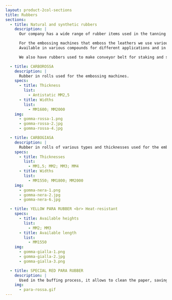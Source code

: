 ```yaml
---
layout: product-2col-sections
title: Rubbers
sections:
  - title: Natural and synthetic rubbers
    description: |
      Our company has a wide range of rubber items used in the tanning sector. Each of them has a different use. <br><br>

      For the embossing machines that emboss the leathers we use various types of rubber, both natural and synthetic.
      Available in various compounds for different applications and in various thicknesses depending on the type of leather to be worked, the design of the plate to be embossed and depending on the specific needs of the customer. <br><br>

      We also have rubbers used to make conveyor belt for staking and special rubbers that are used in the buffing process, to clean the buffing paper from the  dust, allowing a saving of the paper and a constant cut until the end of the production, avoiding as much time wasted on the paper change.

  - title: CARBOROSSA
    description: |
      Rubber in rolls used for the embossing machines.
    specs:
      - title: Thickness
        list:
          - Antistatic MM2,5
      - title: Widths
        list:
          - MM1600; MM2000
    img:
      - gomma-rossa-1.png
      - gomma-rossa-2.jpg
      - gomma-rossa-4.jpg

  - title: CARBOGIASA
    description: |
      Rubber in rolls of various types and thicknesses used for the embossing machines. Among these we have the <b>ORIGINAL CARBOTEN</b> antistatic sheet, heat and solvent resistant, to withstand high temperatures and pressures.
    specs:
      - title: Thicknesses
        list:
          - MM1,5; MM2; MM3; MM4
      - title: Widths
        list:
          - MM1550; MM1800; MM2000
    img:
      - gomma-nera-1.png
      - gomma-nera-2.jpg
      - gomma-nera-6.jpg

  - title: YELLOW PARA RUBBER <br> Heat-resistant
    specs:
      - title: Available heights
        list:
          - MM2; MM3
      - title: Available length
        list:
          - MM1550
    img:
      - gomma-gialla-1.png
      - gomma-gialla-2.jpg
      - gomma-gialla-3.png

  - title: SPECIAL RED PARA RUBBER
    description: |
      Used in the buffing process, it allows to clean the paper, saving additional cuts or belts of buffing papers.
    img:
      - para-rossa.gif
---
```

